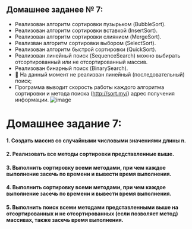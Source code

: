 ##  Домашнее заданее № 7:

- Реализован алгоритм сортировки пузырьком (BubbleSort).
- Реализован алгоритм сортировки вставкой (InsertSort).
- Реализован алгоритм сортировки слиянием (MergeSort).
- Реализван алгоритм сортировки выбором (SelectSort).
- Реализован алгоритм быстрой сортировки (QuickSort).
- Реализован линейный поиск (SequenceSearch) можно выбирать отсортированный или не отсортированный массив.
- Реализован бинарный поиск (BinarySearch).
- 🛑 На данный момент не реализван линейный (последовательный) поиск;
- Программа выводит скорость работы каждого алгоритма сортировки и метода поиска (http://sort.my/) адрес получения информации.
![image](https://user-images.githubusercontent.com/67729776/173373917-6f11cf40-cc71-4b28-b2a4-fd057f8d5bf8.png)

# Домашнее задание 7:
#### 1. Создать массив со случайными числовыми значениями длины n.
#### 2. Реализовать все методы сортировки представленные выше.
#### 3. Выполнить сортировку всеми методами, при чем каждое выполнение засечь по времени и вывести время выполнения.
#### 4. Выполнить сортировку всеми методами, при чем каждое выполнение засечь по времени и вывести время выполнения.
#### 5. Выполнить поиск всеми методами представленными выше на отсортированных и не отсортированных (если позволяет метод) массивах, также засечь время выполнения.






